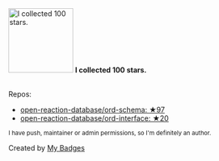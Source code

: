 <img src="https://my-badges.github.io/my-badges/stars-100.png" alt="I collected 100 stars." title="I collected 100 stars." width="128">
<strong>I collected 100 stars.</strong>
<br><br>

Repos:

* <a href="https://github.com/open-reaction-database/ord-schema">open-reaction-database/ord-schema: ★97</a>
* <a href="https://github.com/open-reaction-database/ord-interface">open-reaction-database/ord-interface: ★20</a>

<sup>I have push, maintainer or admin permissions, so I'm definitely an author.<sup>



Created by <a href="https://github.com/my-badges/my-badges">My Badges</a>